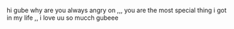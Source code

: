 hi gube why are you always angry on ,,,
you are the most special thing i got in my life ,, i love uu so mucch gubeee
